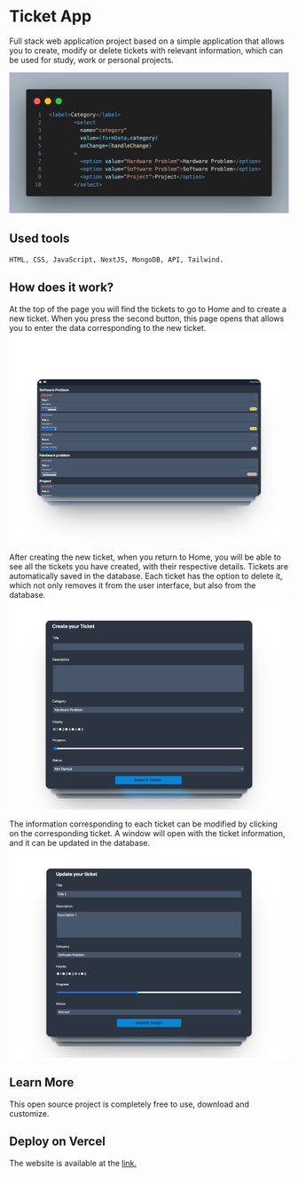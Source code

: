 # Ticket App

Full stack web application project based on a simple application that allows you to create, modify or delete tickets with relevant information, which can be used for study, work or personal projects.

![ticketapp](assets/code.png)

## Used tools

```bash
HTML, CSS, JavaScript, NextJS, MongoDB, API, Tailwind.
```

## How does it work?

At the top of the page you will find the tickets to go to Home and to create a new ticket. When you press the second button, this page opens that allows you to enter the data corresponding to the new ticket.
![ticketapp](assets/image1.png)

After creating the new ticket, when you return to Home, you will be able to see all the tickets you have created, with their respective details. Tickets are automatically saved in the database. Each ticket has the option to delete it, which not only removes it from the user interface, but also from the database.
![ticketapp](assets/image2.png)

The information corresponding to each ticket can be modified by clicking on the corresponding ticket. A window will open with the ticket information, and it can be updated in the database.
![ticketapp](assets/image3.png)

## Learn More

This open source project is completely free to use, download and customize.

## Deploy on Vercel

The website is available at the [link.](https://ticketsapp-sigma.vercel.app/)
